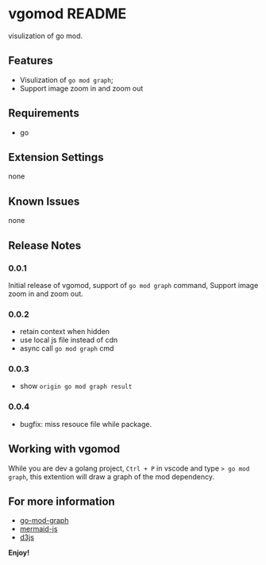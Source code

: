 # vgomod README

visulization of go mod.

## Features

- Visulization of `go mod graph`;
- Support image zoom in and zoom out

## Requirements

- go

## Extension Settings

none

## Known Issues

none

## Release Notes

### 0.0.1

Initial release of vgomod, support of `go mod graph` command, Support image zoom in and zoom out.

### 0.0.2
- retain context when hidden
- use local js file instead of cdn
- async call `go mod graph` cmd

### 0.0.3
- show `origin go mod graph result`

### 0.0.4
- bugfix: miss resouce file while package.

## Working with vgomod

While you are dev a golang project, `Ctrl + P` in vscode and type `> go mod graph`, this extention will draw a graph of the mod dependency.

## For more information

* [go-mod-graph](https://go.dev/ref/mod#go-mod-graph)
* [mermaid-js](https://mermaid-js.github.io/mermaid/#/)
* [d3js](https://d3js.org/)

**Enjoy!**
